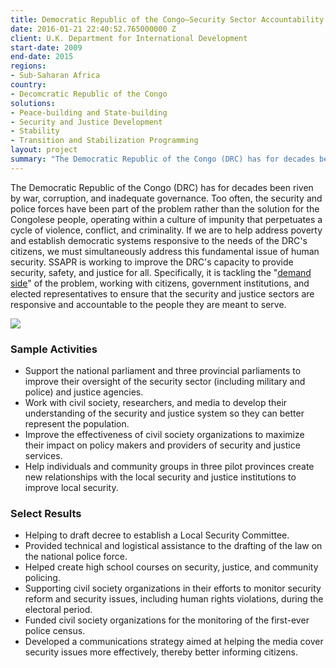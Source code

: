 ```yaml
---
title: Democratic Republic of the Congo—Security Sector Accountability and Police Reform Programme (SSAPR)
date: 2016-01-21 22:40:52.765000000 Z
client: U.K. Department for International Development
start-date: 2009
end-date: 2015
regions:
- Sub-Saharan Africa
country:
- Decomcratic Republic of the Congo
solutions:
- Peace-building and State-building
- Security and Justice Development
- Stability
- Transition and Stabilization Programming
layout: project
summary: "The Democratic Republic of the Congo (DRC) has for decades been riven by war, corruption, and inadequate governance. Too often, the security and police forces have been part of the problem rather than the solution for the Congolese people, operating within a culture of impunity that perpetuates a cycle of violence, conflict, and criminality."
---
```

The Democratic Republic of the Congo (DRC) has for decades been riven by war, corruption, and inadequate governance. Too often, the security and police forces have been part of the problem rather than the solution for the Congolese people, operating within a culture of impunity that perpetuates a cycle of violence, conflict, and criminality. If we are to help address poverty and establish democratic systems responsive to the needs of the DRC's citizens, we must simultaneously address this fundamental issue of human security. SSAPR is working to improve the DRC's capacity to provide security, safety, and justice for all. Specifically, it is tackling the "[demand side][1]" of the problem, working with citizens, government institutions, and elected representatives to ensure that the security and justice sectors are responsive and accountable to the people they are meant to serve.

![][2]

###  Sample Activities

* Support the national parliament and three provincial parliaments to improve their oversight of the security sector (including military and police) and justice agencies.
* Work with civil society, researchers, and media to develop their understanding of the security and justice system so they can better represent the population.
* Improve the effectiveness of civil society organizations to maximize their impact on policy makers and providers of security and justice services.
* Help individuals and community groups in three pilot provinces create new relationships with the local security and justice institutions to improve local security.

###  Select Results

* Helping to draft decree to establish a Local Security Committee.
* Provided technical and logistical assistance to the drafting of the law on the national police force.
* Helped create high school courses on security, justice, and community policing.
* Supporting civil society organizations in their efforts to monitor security reform and security issues, including human rights violations, during the electoral period.
* Funded civil society organizations for the monitoring of the first-ever police census.
* Developed a communications strategy aimed at helping the media cover security issues more effectively, thereby better informing citizens.

[1]: http://sustainablesecurity.org/2014/06/11/ssr-and-sexual-violence-in-drcongo/
[2]: /assets/images/projects/congoinner.jpg

